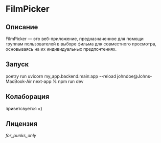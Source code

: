# FilmPicker

## Описание

FilmPicker — это веб-приложение, предназначенное для помощи группам пользователей в выборе фильма для совместного просмотра, основываясь на их индивидуальных предпочтениях.

## Запуск
poetry run uvicorn my_app.backend.main:app --reload
johndoe@Johns-MacBook-Air next-app % npm run dev

## Колаборация
приветсвуется =)

## Лицензия
*for_punks_only*

